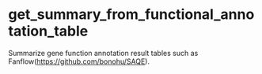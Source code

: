 # get_summary_from_functional_annotation_table
Summarize gene function annotation result tables such as Fanflow(https://github.com/bonohu/SAQE).
